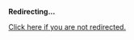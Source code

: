 <!DOCTYPE html>
<html>
<head>
<title>Redirecting...</title>
<link rel="canonical" href="http://blog.jle.im/entry/the-hamster-hotel-an-introduction-to-control-theory-2.md"/>
<meta http-equiv="content-type" content="text/html; charset=utf-8" />
<meta http-equiv="refresh" content="0; url=http://blog.jle.im/entry/the-hamster-hotel-an-introduction-to-control-theory-2.md" />
</head>
<body>
  <p><strong>Redirecting...</strong></p>
  <p><a href='http://blog.jle.im/entry/the-hamster-hotel-an-introduction-to-control-theory-2.md'>Click here if you are not redirected.</a></p>
  <script>
    document.location.href = "http://blog.jle.im/entry/the-hamster-hotel-an-introduction-to-control-theory-2.md";
  </script>
</body>
</html>
